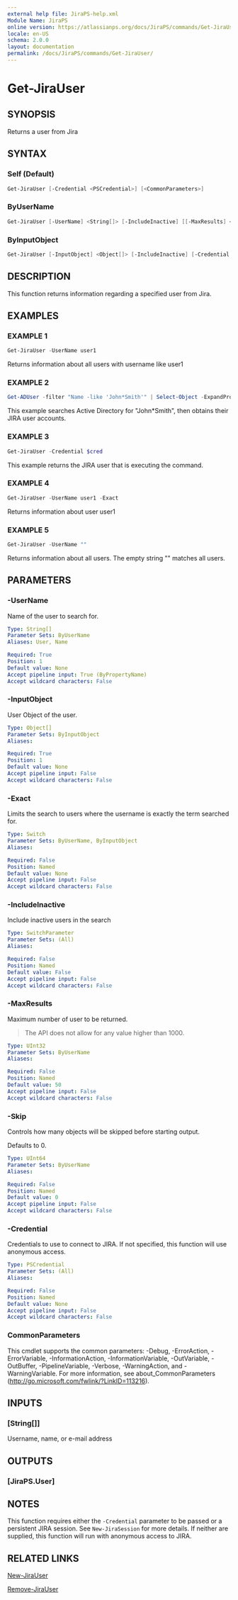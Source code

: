 ```yaml
---
external help file: JiraPS-help.xml
Module Name: JiraPS
online version: https://atlassianps.org/docs/JiraPS/commands/Get-JiraUser/
locale: en-US
schema: 2.0.0
layout: documentation
permalink: /docs/JiraPS/commands/Get-JiraUser/
---
```

# Get-JiraUser

## SYNOPSIS

Returns a user from Jira

## SYNTAX

### Self (Default)

```powershell
Get-JiraUser [-Credential <PSCredential>] [<CommonParameters>]
```

### ByUserName

```powershell
Get-JiraUser [-UserName] <String[]> [-IncludeInactive] [[-MaxResults] <UInt32>] [[-Skip] <UInt64>] [-Credential <PSCredential>] [-Exact] [<CommonParameters>]
```

### ByInputObject

```powershell
Get-JiraUser [-InputObject] <Object[]> [-IncludeInactive] [-Credential <PSCredential>] [-Exact] [<CommonParameters>]
```

## DESCRIPTION

This function returns information regarding a specified user from Jira.

## EXAMPLES

### EXAMPLE 1

```powershell
Get-JiraUser -UserName user1
```

Returns information about all users with username like user1

### EXAMPLE 2

```powershell
Get-ADUser -filter "Name -like 'John*Smith'" | Select-Object -ExpandProperty samAccountName | Get-JiraUser -Credential $cred
```

This example searches Active Directory for "John*Smith", then obtains their JIRA user accounts.

### EXAMPLE 3

```powershell
Get-JiraUser -Credential $cred
```

This example returns the JIRA user that is executing the command.

### EXAMPLE 4

```powershell 
Get-JiraUser -UserName user1 -Exact
```

Returns information about user user1

### EXAMPLE 5

```powershell
Get-JiraUser -UserName ""
```

Returns information about all users. The empty string "" matches all users.

## PARAMETERS

### -UserName

Name of the user to search for.

```yaml
Type: String[]
Parameter Sets: ByUserName
Aliases: User, Name

Required: True
Position: 1
Default value: None
Accept pipeline input: True (ByPropertyName)
Accept wildcard characters: False
```

### -InputObject

User Object of the user.

```yaml
Type: Object[]
Parameter Sets: ByInputObject
Aliases:

Required: True
Position: 1
Default value: None
Accept pipeline input: False
Accept wildcard characters: False
```

### -Exact

Limits the search to users where the username is exactly the term searched for.

```yaml
Type: Switch
Parameter Sets: ByUserName, ByInputObject
Aliases:

Required: False
Position: Named
Default value: None
Accept pipeline input: False
Accept wildcard characters: False
```

### -IncludeInactive

Include inactive users in the search

```yaml
Type: SwitchParameter
Parameter Sets: (All)
Aliases:

Required: False
Position: Named
Default value: False
Accept pipeline input: False
Accept wildcard characters: False
```

### -MaxResults

Maximum number of user to be returned.

> The API does not allow for any value higher than 1000.

```yaml
Type: UInt32
Parameter Sets: ByUserName
Aliases:

Required: False
Position: Named
Default value: 50
Accept pipeline input: False
Accept wildcard characters: False
```

### -Skip

Controls how many objects will be skipped before starting output.

Defaults to 0.

```yaml
Type: UInt64
Parameter Sets: ByUserName
Aliases:

Required: False
Position: Named
Default value: 0
Accept pipeline input: False
Accept wildcard characters: False
```

### -Credential

Credentials to use to connect to JIRA.
If not specified, this function will use anonymous access.

```yaml
Type: PSCredential
Parameter Sets: (All)
Aliases:

Required: False
Position: Named
Default value: None
Accept pipeline input: False
Accept wildcard characters: False
```

### CommonParameters

This cmdlet supports the common parameters: -Debug, -ErrorAction, -ErrorVariable, -InformationAction, -InformationVariable, -OutVariable, -OutBuffer, -PipelineVariable, -Verbose, -WarningAction, and -WarningVariable.
For more information, see about_CommonParameters (http://go.microsoft.com/fwlink/?LinkID=113216).

## INPUTS

### [String[]]

Username, name, or e-mail address

## OUTPUTS

### [JiraPS.User]

## NOTES

This function requires either the `-Credential` parameter to be passed or a persistent JIRA session.
See `New-JiraSession` for more details.
If neither are supplied, this function will run with anonymous access to JIRA.

## RELATED LINKS

[New-JiraUser](../New-JiraUser/)

[Remove-JiraUser](../Remove-JiraUser/)
